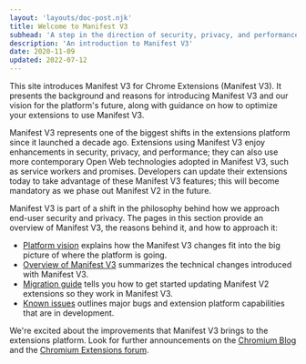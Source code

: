 ```yaml
---
layout: 'layouts/doc-post.njk'
title: Welcome to Manifest V3
subhead: 'A step in the direction of security, privacy, and performance.'
description: 'An introduction to Manifest V3'
date: 2020-11-09
updated: 2022-07-12
---
```


This site introduces Manifest V3 for Chrome Extensions (Manifest V3). It presents the background and
reasons for introducing Manifest V3 and our vision for the platform's future, along with guidance on
how to optimize your extensions to use Manifest V3.

Manifest V3 represents one of the biggest shifts in the extensions platform since it launched a
decade ago. Extensions using Manifest V3 enjoy enhancements in security, privacy, and
performance; they can also use more contemporary Open Web technologies adopted in Manifest V3, such
as service workers and promises. Developers can update their extensions today to take advantage of
these Manifest V3 features; this will become mandatory as we phase out Manifest V2 in the future.

Manifest V3 is part of a shift in the philosophy behind how we approach end-user security and
privacy. The pages in this section provide an overview of Manifest V3, the reasons behind it, and
how to approach it:


* [Platform vision][vision] explains how the Manifest V3 changes fit into the big picture of where
  the platform is going.
* [Overview of Manifest V3][overview] summarizes the technical changes introduced with Manifest V3.
* [Migration guide][migration] tells you how to get started updating Manifest V2 extensions so they
  work in Manifest V3.
* [Known issues][known-issues] outlines major bugs and extension platform capabilities that are in
  development.

We're excited about the improvements that Manifest V3 brings to the extensions platform. Look for
further announcements on the [Chromium Blog](https://blog.chromium.org/) and the [Chromium
Extensions forum](https://groups.google.com/a/chromium.org/g/chromium-extensions).

[known-issues]: /docs/extensions/mv3/known-issues
[migration]: /docs/extensions/mv3/intro/mv3-migration
[overview]: /docs/extensions/mv3/intro/mv3-overview
[vision]: /docs/extensions/mv3/intro/platform-vision
